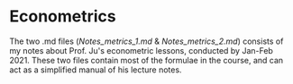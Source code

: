 # Econometrics

The two .md files (*Notes_metrics_1.md* & *Notes_metrics_2.md*) consists of my notes about Prof. Ju's econometric lessons, conducted by Jan-Feb 2021. These two files contain most of the formulae in the course, and can act as a simplified manual of his lecture notes.
